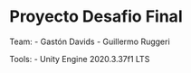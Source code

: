 # Proyecto Desafio Final

Team:
    - Gastón Davids
    - Guillermo Ruggeri
    

Tools:
    - Unity Engine 2020.3.37f1 LTS


